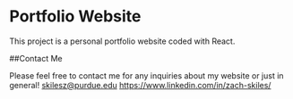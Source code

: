 # Portfolio Website

This project is a personal portfolio website coded with React.

##Contact Me

Please feel free to contact me for any inquiries about my website or just in general!
skilesz@purdue.edu
https://www.linkedin.com/in/zach-skiles/
